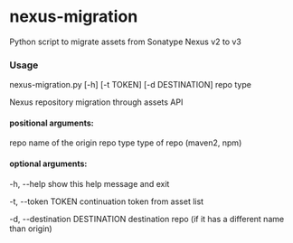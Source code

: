 # nexus-migration
Python script to migrate assets from Sonatype Nexus v2 to v3

### Usage

nexus-migration.py [-h] [-t TOKEN] [-d DESTINATION] repo type

Nexus repository migration through assets API

#### positional arguments:

  repo                  name of the origin repo
  type                  type of repo (maven2, npm)

#### optional arguments:

  -h, --help            							   show this help message and exit

  -t, --token TOKEN    						continuation token from asset list

  -d, --destination DESTINATION	 destination repo (if it has a different name than origin)